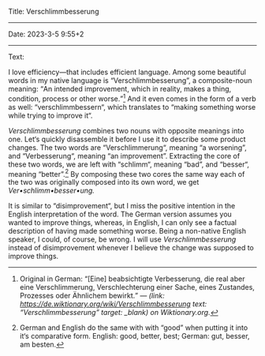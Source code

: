 Title: Ver&#173;schlimm&#173;besser&#173;ung

----

Date: 2023-3-5 9:55+2

----

Text:

I love efficiency—that includes efficient language. Among some beautiful words in my native language is “Verschlimmbesserung”, a composite-noun meaning: <q>An intended improvement, which in reality, makes a thing, condition, process or other worse.</q>[^verschlimmbesserung] And it even comes in the form of a verb as well: “verschlimmbessern“, which translates to “making something worse while trying to improve it“.

[^verschlimmbesserung]: Original in German: <q cite=https://de.wiktionary.org/wiki/Verschlimmbesserung>[Eine] beabsichtigte Verbesserung, die real aber eine Verschlimmerung, Verschlechterung einer Sache, eines Zustandes, Prozesses oder Ähnlichem bewirkt.</q> — <cite>(link: https://de.wiktionary.org/wiki/Verschlimmbesserung text: “Verschlimmbesserung” target: _blank) on Wiktionary.org.

*Verschlimmbesserung* combines two nouns with opposite meanings into one. Let‘s quickly disassemble it before I use it to describe some product changes. The two words are “Verschlimmerung“, meaning “a worsening”, and “Verbesserung“, meaning “an improvement”. Extracting the core of these two words, we are left with “schlimm“, meaning “bad”, and “besser“, meaning “better”.[^comparative] By composing these two cores the same way each of the two was originally composed into its own word, we get <nobr>*Ver•schlimm•besser•ung.*</nobr>

[^comparative]: German and English do the same with with “good” when putting it into it‘s comparative form. English: good, better, best; German: gut, besser, am besten.

It is similar to “disimprovement“, but I miss the positive intention in the English interpretation of the word. The German version assumes you wanted to improve things, whereas, in English, I can only see a factual description of having made something worse. Being a non-native English speaker, I could, of course, be wrong. I will use *Verschlimmbesserung* instead of disimprovement whenever I believe the change was supposed to improve things.
